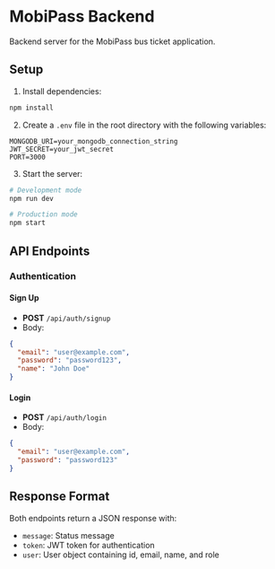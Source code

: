 # MobiPass Backend

Backend server for the MobiPass bus ticket application.

## Setup

1. Install dependencies:
```bash
npm install
```

2. Create a `.env` file in the root directory with the following variables:
```
MONGODB_URI=your_mongodb_connection_string
JWT_SECRET=your_jwt_secret
PORT=3000
```

3. Start the server:
```bash
# Development mode
npm run dev

# Production mode
npm start
```

## API Endpoints

### Authentication

#### Sign Up
- **POST** `/api/auth/signup`
- Body:
```json
{
  "email": "user@example.com",
  "password": "password123",
  "name": "John Doe"
}
```

#### Login
- **POST** `/api/auth/login`
- Body:
```json
{
  "email": "user@example.com",
  "password": "password123"
}
```

## Response Format

Both endpoints return a JSON response with:
- `message`: Status message
- `token`: JWT token for authentication
- `user`: User object containing id, email, name, and role 